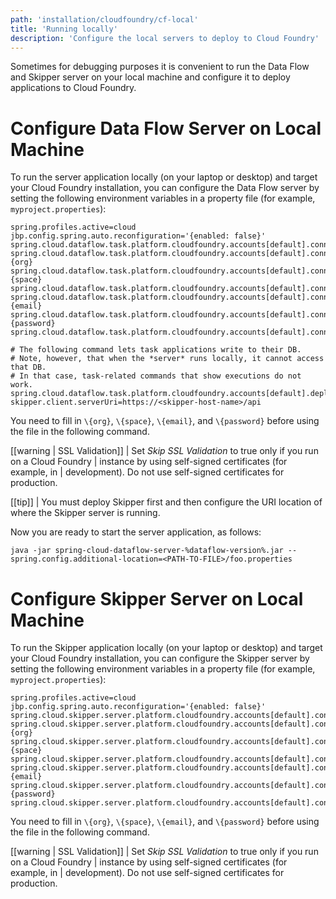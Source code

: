 ```yaml
---
path: 'installation/cloudfoundry/cf-local'
title: 'Running locally'
description: 'Configure the local servers to deploy to Cloud Foundry'
---
```


Sometimes for debugging purposes it is convenient to run the Data Flow and Skipper server on your local machine and configure it to deploy applications to Cloud Foundry.

# Configure Data Flow Server on Local Machine

To run the server application locally (on your laptop or desktop) and target your Cloud Foundry installation, you can configure the Data Flow server by setting the following environment variables in a property file (for example, `myproject.properties`):

    spring.profiles.active=cloud
    jbp.config.spring.auto.reconfiguration='{enabled: false}'
    spring.cloud.dataflow.task.platform.cloudfoundry.accounts[default].connection.url=https://api.run.pivotal.io
    spring.cloud.dataflow.task.platform.cloudfoundry.accounts[default].connection.org={org}
    spring.cloud.dataflow.task.platform.cloudfoundry.accounts[default].connection.space={space}
    spring.cloud.dataflow.task.platform.cloudfoundry.accounts[default].connection.domain=cfapps.io
    spring.cloud.dataflow.task.platform.cloudfoundry.accounts[default].connection.username={email}
    spring.cloud.dataflow.task.platform.cloudfoundry.accounts[default].connection.password={password}
    spring.cloud.dataflow.task.platform.cloudfoundry.accounts[default].connection.skipSslValidation=false

    # The following command lets task applications write to their DB.
    # Note, however, that when the *server* runs locally, it cannot access that DB.
    # In that case, task-related commands that show executions do not work.
    spring.cloud.dataflow.task.platform.cloudfoundry.accounts[default].deployment.services=mysqlcups
    skipper.client.serverUri=https://<skipper-host-name>/api

You need to fill in `\{org}`, `\{space}`, `\{email}`, and `\{password}` before using the file in the following command.

[[warning | SSL Validation]]
| Set _Skip SSL Validation_ to true only if you run on a Cloud Foundry
| instance by using self-signed certificates (for example, in
| development). Do not use self-signed certificates for production.

[[tip]]
| You must deploy Skipper first and then configure the URI location of where the Skipper server is running.

Now you are ready to start the server application, as follows:

    java -jar spring-cloud-dataflow-server-%dataflow-version%.jar --spring.config.additional-location=<PATH-TO-FILE>/foo.properties

# Configure Skipper Server on Local Machine

To run the Skipper application locally (on your laptop or desktop) and target your Cloud Foundry installation, you can configure the Skipper server by setting the following environment variables in a property file (for example, `myproject.properties`):

    spring.profiles.active=cloud
    jbp.config.spring.auto.reconfiguration='{enabled: false}'
    spring.cloud.skipper.server.platform.cloudfoundry.accounts[default].connection.url=https://api.run.pivotal.io
    spring.cloud.skipper.server.platform.cloudfoundry.accounts[default].connection.org={org}
    spring.cloud.skipper.server.platform.cloudfoundry.accounts[default].connection.space={space}
    spring.cloud.skipper.server.platform.cloudfoundry.accounts[default].connection.domain=cfapps.io
    spring.cloud.skipper.server.platform.cloudfoundry.accounts[default].connection.username={email}
    spring.cloud.skipper.server.platform.cloudfoundry.accounts[default].connection.password={password}
    spring.cloud.skipper.server.platform.cloudfoundry.accounts[default].connection.skipSslValidation=false

You need to fill in `\{org}`, `\{space}`, `\{email}`, and `\{password}` before using the file in the following command.

[[warning | SSL Validation]]
| Set _Skip SSL Validation_ to true only if you run on a Cloud Foundry
| instance by using self-signed certificates (for example, in
| development). Do not use self-signed certificates for production.
